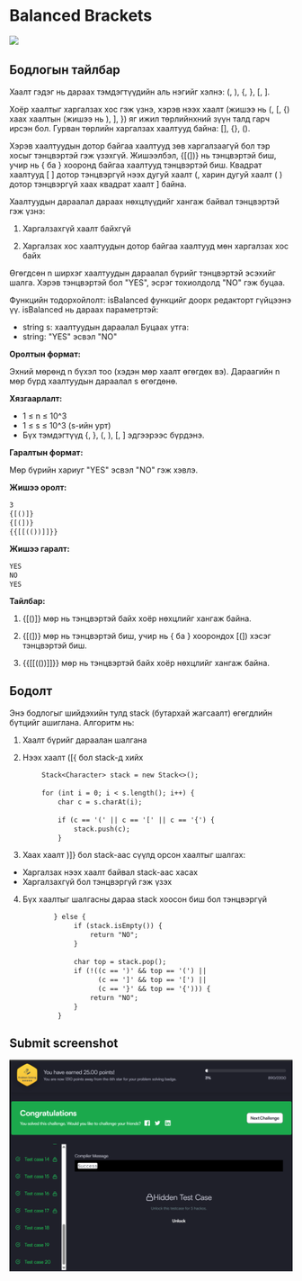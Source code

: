 # Balanced Brackets

[![]( https://img.shields.io/badge/Бодлогын_линк-blue)](https://www.hackerrank.com/challenges/balanced-brackets/problem?isFullScreen=true)

## Бодлогын тайлбар

Хаалт гэдэг нь дараах тэмдэгтүүдийн аль нэгийг хэлнэ: (, ), {, }, [, ].

Хоёр хаалтыг харгалзах хос гэж үзнэ, хэрэв нээх хаалт (жишээ нь (, [, {) хаах хаалтын (жишээ нь ), ], }) яг ижил төрлийнхний зүүн талд гарч ирсэн бол. Гурван төрлийн харгалзах хаалтууд байна: [], {}, ().

Хэрэв хаалтуудын дотор байгаа хаалтууд зөв харгалзаагүй бол тэр хосыг тэнцвэртэй гэж үзэхгүй. Жишээлбэл, {[(])} нь тэнцвэртэй биш, учир нь { ба } хооронд байгаа хаалтууд тэнцвэртэй биш. Квадрат хаалтууд [ ] дотор тэнцвэргүй нээх дугуй хаалт (, харин дугуй хаалт ( ) дотор тэнцвэргүй хаах квадрат хаалт ] байна.

Хаалтуудын дараалал дараах нөхцлүүдийг хангаж байвал тэнцвэртэй гэж үзнэ:

1. Харгалзахгүй хаалт байхгүй

2. Харгалзах хос хаалтуудын дотор байгаа хаалтууд мөн харгалзах хос байх

Өгөгдсөн n ширхэг хаалтуудын дараалал бүрийг тэнцвэртэй эсэхийг шалга. Хэрэв тэнцвэртэй бол "YES", эсрэг тохиолдолд "NO" гэж буцаа.

Функцийн тодорхойлолт:
isBalanced функцийг доорх редакторт гүйцээнэ үү.
isBalanced нь дараах параметртэй:

- string s: хаалтуудын дараалал
Буцаах утга:
- string: "YES" эсвэл "NO"

**Оролтын формат:**

Эхний мөрөнд n бүхэл тоо (хэдэн мөр хаалт өгөгдөх вэ).
Дараагийн n мөр бүрд хаалтуудын дараалал s өгөгдөнө.

**Хязгаарлалт:**

- 1 ≤ n ≤ 10^3
- 1 ≤ s ≤ 10^3 (s-ийн урт)
- Бүх тэмдэгтүүд {, }, (, ), [, ] эдгээрээс бүрдэнэ.

**Гаралтын формат:**

Мөр бүрийн хариуг "YES" эсвэл "NO" гэж хэвлэ.

**Жишээ оролт:**

```
3
{[()]}
{[(])}
{{[[(())]]}}
```

**Жишээ гаралт:**

```
YES
NO
YES
```

**Тайлбар:**

1. {[()]} мөр нь тэнцвэртэй байх хоёр нөхцлийг хангаж байна.

2. {[(])} мөр нь тэнцвэртэй биш, учир нь { ба } хоорондох [(]) хэсэг тэнцвэртэй биш.

3. {{[[(())]]}} мөр нь тэнцвэртэй байх хоёр нөхцлийг хангаж байна.

## Бодолт

Энэ бодлогыг шийдэхийн тулд stack (бутархай жагсаалт) өгөгдлийн бүтцийг ашиглана. Алгоритм нь:

1. Хаалт бүрийг дараалан шалгана

2. Нээх хаалт ([{ бол stack-д хийх

```
        Stack<Character> stack = new Stack<>();
        
        for (int i = 0; i < s.length(); i++) {
            char c = s.charAt(i);
            
            if (c == '(' || c == '[' || c == '{') {
                stack.push(c);
            }
```

3. Хаах хаалт )]} бол stack-аас сүүлд орсон хаалтыг шалгах:

  - Харгалзах нээх хаалт байвал stack-аас хасах
  - Харгалзахгүй бол тэнцвэргүй гэж үзэх

4. Бүх хаалтыг шалгасны дараа stack хоосон биш бол тэнцвэргүй

```
           } else {
                if (stack.isEmpty()) {
                    return "NO";
                }
                
                char top = stack.pop();
                if (!((c == ')' && top == '(') || 
                      (c == ']' && top == '[') || 
                      (c == '}' && top == '{'))) {
                    return "NO";
                }
            }
```

## Submit screenshot

![Submit](/images/27.submit.png)

